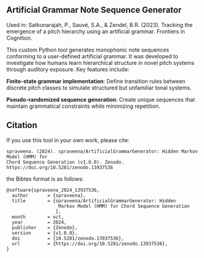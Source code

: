 ## Artificial Grammar Note Sequence Generator
Used in: Satkunarajah, P., Sauvé, S.A., & Zendel, B.R. (2023). Tracking the emergence of a pitch hierarchy using an artificial grammar. Frontiers in Cognition.

This custom Python tool generates monophonic note sequences conforming to a user-defined artificial grammar. It was developed to investigate how humans learn hierarchical structure in novel pitch systems through auditory exposure. Key features include:

**Finite-state grammar implementation**: Define transition rules between discrete pitch classes to simulate structured but unfamiliar tonal systems.

**Pseudo-randomized sequence generation**: Create unique sequences that maintain grammatical constraints while minimizing repetition.

## Citation 

If you use this tool in your own work, please cite:

```
spraveena. (2024). spraveena/ArtificialGrammarGenerator: Hidden Markov Model (HMM) for
Chord Sequence Generation (v1.0.0). Zenodo. https://doi.org/10.5281/zenodo.13937536
```
the Bibtex format is as follows:
```
@software{spraveena_2024_13937536,
  author       = {spraveena},
  title        = {spraveena/ArtificialGrammarGenerator: Hidden
                   Markov Model (HMM) for Chord Sequence Generation
                  },
  month        = oct,
  year         = 2024,
  publisher    = {Zenodo},
  version      = {v1.0.0},
  doi          = {10.5281/zenodo.13937536},
  url          = {https://doi.org/10.5281/zenodo.13937536},
}
```
